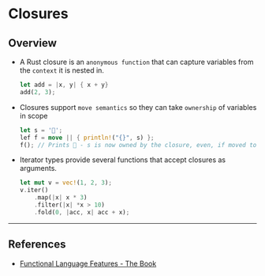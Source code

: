 # Closures

## Overview

* A Rust closure is an `anonymous function` that can capture variables from the `context` it is nested in.

    ```rust
    let add = |x, y| { x + y}
    add(2, 3);
    ```

* Closures support `move semantics` so they can take `ownership` of variables in scope

    ```rust
    let s = '🍎';
    lef f = move || { println!("{}", s) };
    f(); // Prints 🍎 - s is now owned by the closure, even, if moved to another thread.
    ```

* Iterator types provide several functions that accept closures as arguments.

    ```rust
    let mut v = vec!(1, 2, 3);
    v.iter()
        .map(|x| x * 3)
        .filter(|x| *x > 10)
        .fold(0, |acc, x| acc + x);
    ```

---

## References

* [Functional Language Features - The Book](https://doc.rust-lang.org/book/ch13-00-functional-features.html)
